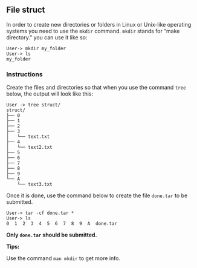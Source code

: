## File struct

In order to create new directories or folders in Linux or Unix-like operating systems you need to use the `mkdir` command. `mkdir` stands for “make directory.” you can use it like so:

```console
User-> mkdir my_folder
User-> ls
my_folder
```

### Instructions

Create the files and directories so that when you use the command `tree` below, the output will look like this:

```console
User -> tree struct/
struct/
├── 0
├── 1
├── 2
├── 3
│   └── text.txt
├── 4
│   └── text2.txt
├── 5
├── 6
├── 7
├── 8
├── 9
└── A
    └── text3.txt
```

Once it is done, use the command below to create the file `done.tar` to be submitted.

```console
User-> tar -cf done.tar *
User-> ls
0  1  2  3  4  5  6  7  8  9  A  done.tar
```

**Only `done.tar` should be submitted.**

**Tips:**

Use the command `man mkdir` to get more info.
